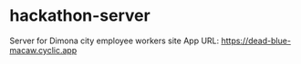 # hackathon-server
Server for Dimona city employee workers site
App URL: https://dead-blue-macaw.cyclic.app
